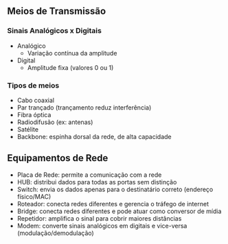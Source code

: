 ## Meios de Transmissão
### Sinais Analógicos x Digitais
* Analógico
  * Variação contínua da amplitude
* Digital
  * Amplitude fixa (valores 0 ou 1)
### Tipos de meios
* Cabo coaxial
* Par trançado (trançamento reduz interferência)
* Fibra óptica
* Radiodifusão (ex: antenas)
* Satélite
* Backbone: espinha dorsal da rede, de alta capacidade

## Equipamentos de Rede
* Placa de Rede: permite a comunicação com a rede
* HUB: distribui dados para todas as portas sem distinção
* Switch: envia os dados apenas para o destinatário correto (endereço físico/MAC)
* Roteador: conecta redes diferentes e gerencia o tráfego de internet
* Bridge: conecta redes diferentes e pode atuar como conversor de mídia
* Repetidor: amplifica o sinal para cobrir maiores distâncias
* Modem: converte sinais analógicos em digitais e vice-versa (modulação/demodulação)
